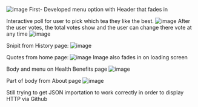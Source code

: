 ![image](https://user-images.githubusercontent.com/109772281/226200331-8e2c2960-9d11-4e96-8516-e15c9227d5c2.png)
First- Developed menu option with Header that fades in

Interactive poll for user to pick which tea they like the best. 
![image](https://user-images.githubusercontent.com/109772281/226200576-0dfd5816-7ea0-42ab-b4d4-5fdf8028c134.png)
 After the user votes, the total votes show and the user can change there vote at any time
 ![image](https://user-images.githubusercontent.com/109772281/226203422-daf9587b-ff8e-42c1-bdb6-89a9238fb536.png)

Snipit from History page:
![image](https://user-images.githubusercontent.com/109772281/226203501-d14607f1-31c6-4730-a0eb-7c7f15abc0dd.png)

Quotes from home page:
![image](https://user-images.githubusercontent.com/109772281/226203546-f05db2f9-4113-4aa3-b973-95019f236355.png)
Image also fades in on loading screen

Body and menu on Health Benefits page
![image](https://user-images.githubusercontent.com/109772281/226203611-4367fc3d-e5a0-4b62-ba3c-c5bdd91f66b8.png)

Part of body from About page
![image](https://user-images.githubusercontent.com/109772281/226203655-31729ad9-a259-48b5-bddd-d4602b9a48ef.png)

Still trying to get JSON importation to work correctly in order to display HTTP via Github
